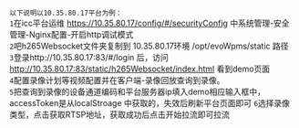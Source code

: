 `以下说明以10.35.80.17平台为例：`     
`1`在icc平台运维
https://10.35.80.17/config/#/securityConfig 中系统管理-安全管理-Nginx配置-开启http调试模式   
`2`吧h265Websocket文件夹复制到 10.35.80.17环境 /opt/evoWpms/static 路径  
`3`登录http://10.35.80.17:83/#/login 后，访问 http://10.35.80.17:83/static/h265Websocket/index.html 看到demo页面  
`4`配置录像计划等视频配置并在客户端-录像回放查询到录像。  
`5`把查询到录像的设备通道编码和平台服务器ip填入demo相应输入框中，accessToken是从localStroage 中获取的，失效后刷新平台页面即可
`6`选择录像类型，点击获取RTSP地址，获取成功后点击开始拉流即可拉流